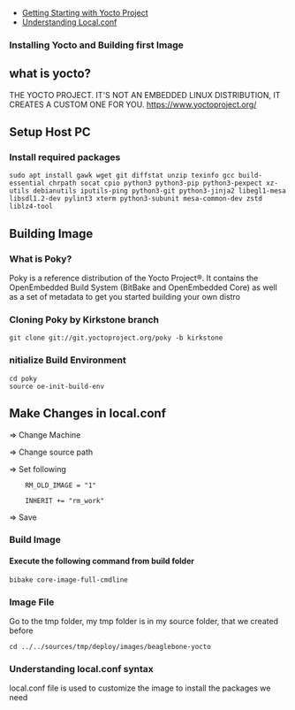 - [Getting Starting with Yocto Project](#Installing-Yocto-and-Building-first-image)
- [Understanding Local.conf](#Understanding-local.conf-syntax)


### Installing Yocto and Building first Image
## what is yocto?
THE YOCTO PROJECT. IT'S NOT AN EMBEDDED LINUX DISTRIBUTION, IT CREATES A CUSTOM ONE FOR YOU.
https://www.yoctoproject.org/
## Setup Host PC
### Install required packages
```
sudo apt install gawk wget git diffstat unzip texinfo gcc build-essential chrpath socat cpio python3 python3-pip python3-pexpect xz-utils debianutils iputils-ping python3-git python3-jinja2 libegl1-mesa libsdl1.2-dev pylint3 xterm python3-subunit mesa-common-dev zstd liblz4-tool

```
## Building Image
### What is Poky?
Poky is a reference distribution of the Yocto Project®. It contains the OpenEmbedded Build System (BitBake and OpenEmbedded Core) as well as a set of metadata to get you started building your own distro
### Cloning Poky by Kirkstone branch
```
git clone git://git.yoctoproject.org/poky -b kirkstone
```
### nitialize Build Environment
```
cd poky
source oe-init-build-env
```
## Make Changes in local.conf


=> Change Machine

=> Change source path

=> Set following

        RM_OLD_IMAGE = "1"

        INHERIT += "rm_work"

=> Save

### Build Image
#### Execute the following command from build folder
```
bibake core-image-full-cmdline
```
### Image File
Go to the tmp folder, my tmp folder is in my source folder, that we created before
```
cd ../../sources/tmp/deploy/images/beaglebone-yocto
```

### Understanding local.conf syntax

local.conf file is used to customize the image to install the packages we need 

